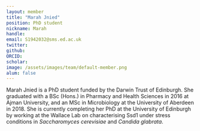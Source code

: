 ```yaml
---
layout: member
title: "Marah Jnied"
position: PhD student
nickname: Marah
handle: 
email: S1942032@sms.ed.ac.uk
twitter: 
github: 
ORCID: 
scholar: 
image: /assets/images/team/default-member.png
alum: false
---
```


Marah Jnied is a PhD student funded by the Darwin Trust of Edinburgh.
She graduated with a BSc (Hons.) in Pharmacy and Health Sciences in 2016 at Ajman University, and an MSc in Microbiology at the University of Aberdeen in 2018. She is currently completing her PhD at the University of Edinburgh by working at the Wallace Lab on characterising Ssd1 under stress conditions in *Saccharomyces cerevisiae* and *Candida glabrata*. 


